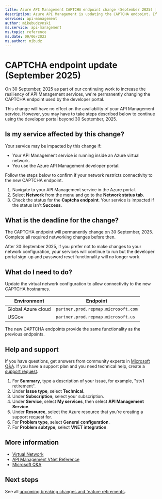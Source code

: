 ```yaml
---
title: Azure API Management CAPTCHA endpoint change (September 2025) | Microsoft Docs
description: Azure API Management is updating the CAPTCHA endpoint. If your service is hosted in an Azure virtual network, you may need to update network settings to continue using the developer portal.
services: api-management
author: mikebudzynski
ms.service: api-management
ms.topic: reference
ms.date: 09/06/2022
ms.author: mibudz
---
```


# CAPTCHA endpoint update (September 2025)

On 30 September, 2025 as part of our continuing work to increase the resiliency of API Management services, we're permanently changing the CAPTCHA endpoint used by the developer portal. 

This change will have no effect on the availability of your API Management service. However, you may have to take steps described below to continue using the developer portal beyond 30 September, 2025.

## Is my service affected by this change?

Your service may be impacted by this change if:

* Your API Management service is running inside an Azure virtual network.
* You use the Azure API Management developer portal.

Follow the steps below to confirm if your network restricts connectivity to the new CAPTCHA endpoint.

1. Navigate to your API Management service in the Azure portal.
2. Select **Network** from the menu and go to the **Network status tab**.
3. Check the status for the **Captcha endpoint**. Your service is impacted if the status isn't **Success**.

## What is the deadline for the change?

The CAPTCHA endpoint will permanently change on 30 September, 2025. Complete all required networking changes before then.

After 30 September 2025, if you prefer not to make changes to your network configuration, your services will continue to run but the developer portal sign-up and password reset functionality will no longer work.

## What do I need to do?

Update the virtual network configuration to allow connectivity to the new CAPTCHA hostnames. 

| Environment | Endpoint |
| --- | --- |
| Global Azure cloud | `partner.prod.repmap.microsoft.com` |
| USGov | `partner.prod.repmap.microsoft.us` |

The new CAPTCHA endpoints provide the same functionality as the previous endpoints.

## Help and support

If you have questions, get answers from community experts in [Microsoft Q&A](https://aka.ms/apim/azureqa/change/captcha-2022). If you have a support plan and you need technical help, create a [support request](https://portal.azure.com/#view/Microsoft_Azure_Support/HelpAndSupportBlade/~/overview).

1. For **Summary**, type a description of your issue, for example, "stv1 retirement". 
1. Under **Issue type**, select **Technical**.  
1. Under **Subscription**, select your subscription.  
1. Under **Service**, select **My services**, then select **API Management Service**. 
1. Under **Resource**, select the Azure resource that you’re creating a support request for.  
1. For **Problem type**, select **General configuration**. 
1. For **Problem subtype**, select **VNET integration**.

## More information

* [Virtual Network](../../virtual-network/index.yml)
* [API Management VNet Reference](../virtual-network-reference.md)
* [Microsoft Q&A](/answers/topics/azure-api-management.html)


## Next steps

See all [upcoming breaking changes and feature retirements](overview.md).